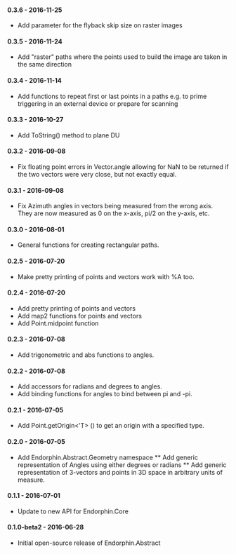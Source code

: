 #### 0.3.6 - 2016-11-25
* Add parameter for the flyback skip size on raster images

#### 0.3.5 - 2016-11-24
* Add "raster" paths where the points used to build the image are taken in the same direction

#### 0.3.4 - 2016-11-14
* Add functions to repeat first or last points in a paths
  e.g. to prime triggering in an external device or prepare for scanning

#### 0.3.3 - 2016-10-27
* Add ToString() method to plane DU

#### 0.3.2 - 2016-09-08
* Fix floating point errors in Vector.angle allowing for NaN to be returned if
  the two vectors were very close, but not exactly equal.

#### 0.3.1 - 2016-09-08
* Fix Azimuth angles in vectors being measured from the wrong axis.  They are
  now measured as 0 on the x-axis, pi/2 on the y-axis, etc.

#### 0.3.0 - 2016-08-01
* General functions for creating rectangular paths.

#### 0.2.5 - 2016-07-20
* Make pretty printing of points and vectors work with %A too.

#### 0.2.4 - 2016-07-20
* Add pretty printing of points and vectors
* Add map2 functions for points and vectors
* Add Point.midpoint function

#### 0.2.3 - 2016-07-08
* Add trigonometric and abs functions to angles.

#### 0.2.2 - 2016-07-08
* Add accessors for radians and degrees to angles.
* Add binding functions for angles to bind between pi and -pi.

#### 0.2.1 - 2016-07-05
* Add Point.getOrigin<'T> () to get an origin with a specified type.

#### 0.2.0 - 2016-07-05
* Add Endorphin.Abstract.Geometry namespace
** Add generic representation of Angles using either degrees or radians
** Add generic representation of 3-vectors and points in 3D space in arbitrary units of measure.

#### 0.1.1 - 2016-07-01
* Update to new API for Endorphin.Core

#### 0.1.0-beta2 - 2016-06-28
* Initial open-source release of Endorphin.Abstract
